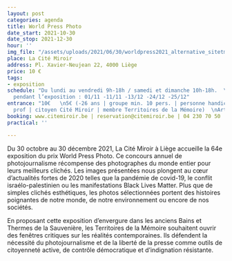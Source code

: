 ```yaml
---
layout: post
categories: agenda
title: World Press Photo
date_start: 2021-10-30
date_stop: 2021-12-30
hour: ''
img_file: "/assets/uploads/2021/06/30/worldpress2021_alternative_sitetm_1240x480.jpg"
place: La Cité Miroir
address: Pl. Xavier-Neujean 22, 4000 Liège
price: 10 €
tags:
- exposition
schedule: "Du lundi au vendredi 9h-18h / samedi et dimanche 10h-18h.  \nFermetures
  pendant l’exposition : 01/11 -11/11 -13/12 -24/12 -25/12"
entrance: "10€   \n5€ (-26 ans | groupe min. 10 pers. | personne handicapée| carte
  prof | citoyen Cité Miroir | membre Territoires de la Mémoire)  \nArt. 27"
booking: www.citemiroir.be | reservation@citemiroir.be | 04 230 70 50
practical: ''

---
```

Du 30 octobre au 30 décembre 2021, La Cité Miroir à Liège accueille la 64e exposition du prix World Press Photo. Ce concours annuel de photojournalisme récompense des photographes du monde entier pour leurs meilleurs clichés. Les images présentées nous plongent au cœur d’actualités fortes de 2020 telles que la pandémie de covid-19, le conflit israélo-palestinien ou les manifestations Black Lives Matter. Plus que de simples clichés esthétiques, les photos sélectionnées portent des histoires poignantes de notre monde, de notre environnement ou encore de nos sociétés.

En proposant cette exposition d’envergure dans les anciens Bains et Thermes de la Sauvenière, les Territoires de la Mémoire souhaitent ouvrir des fenêtres critiques sur les réalités contemporaines. Ils défendent la nécessité du photojournalisme et de la liberté de la presse comme outils de citoyenneté active, de contrôle démocratique et d’indignation résistante.